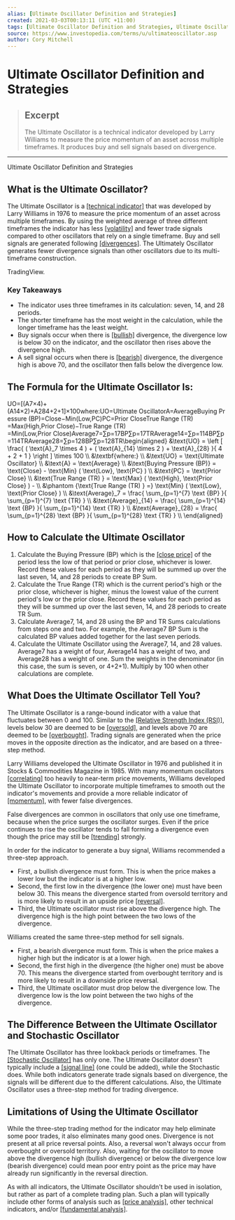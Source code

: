 ```yaml
---
alias: [Ultimate Oscillator Definition and Strategies]
created: 2021-03-03T00:13:11 (UTC +11:00)
tags: [Ultimate Oscillator Definition and Strategies, Ultimate Oscillator Definition and Strategies]
source: https://www.investopedia.com/terms/u/ultimateoscillator.asp
author: Cory Mitchell
---
```


# Ultimate Oscillator Definition and Strategies

> ## Excerpt
> The Ultimate Oscillator is a technical indicator developed by Larry Williams to measure the price momentum of an asset across multiple timeframes. It produces buy and sell signals based on divergence.

---

Ultimate Oscillator Definition and Strategies
## What is the Ultimate Oscillator?

The Ultimate Oscillator is a [[technical indicator]](https://www.investopedia.com/terms/t/technicalindicator.asp) that was developed by Larry Williams in 1976 to measure the price momentum of an asset across multiple timeframes. By using the weighted average of three different timeframes the indicator has less [[volatility]](https://www.investopedia.com/terms/v/volatility.asp) and fewer trade signals compared to other oscillators that rely on a single timeframe. Buy and sell signals are generated following [[divergences]](https://www.investopedia.com/terms/d/divergence.asp). The Ultimately Oscillator generates fewer divergence signals than other oscillators due to its multi-timeframe construction.

TradingView.

### Key Takeaways

-   The indicator uses three timeframes in its calculation: seven, 14, and 28 periods.
-   The shorter timeframe has the most weight in the calculation, while the longer timeframe has the least weight.
-   Buy signals occur when there is [[bullish]](https://www.investopedia.com/terms/b/bull.asp) divergence, the divergence low is below 30 on the indicator, and the oscillator then rises above the divergence high.
-   A sell signal occurs when there is [[bearish]](https://www.investopedia.com/terms/b/bear.asp) divergence, the divergence high is above 70, and the oscillator then falls below the divergence low.

## The Formula for the Ultimate Oscillator Is:

UO\=\[(A7×4)+(A14×2)+A284+2+1\]×100where:UO\=Ultimate OscillatorA\=AverageBuying Pressure (BP)\=Close−Min(Low,PC)PC\=Prior CloseTrue Range (TR) \=Max(High,Prior Close)−True Range (TR) \=Min(Low,Prior Close)Average7\=∑p\=17BP∑p\=17TRAverage14\=∑p\=114BP∑p\=114TRAverage28\=∑p\=128BP∑p\=128TR\\begin{aligned} &\\text{UO} = \\left \[ \\frac{ ( \\text{A}\_7 \\times 4 ) + ( \\text{A}\_{14} \\times 2 ) + \\text{A}\_{28} }{ 4 + 2 + 1 } \\right \] \\times 100 \\\\ &\\textbf{where:} \\\\ &\\text{UO} = \\text{Ultimate Oscillator} \\\\ &\\text{A} = \\text{Average} \\\\ &\\text{Buying Pressure (BP)} = \\text{Close} - \\text{Min} ( \\text{Low}, \\text{PC} ) \\\\ &\\text{PC} = \\text{Prior Close} \\\\ &\\text{True Range (TR) } = \\text{Max} ( \\text{High}, \\text{Prior Close} ) - \\\\ &\\phantom {\\text{True Range (TR) } =} \\text{Min} ( \\text{Low}, \\text{Prior Close} ) \\\\ &\\text{Average}\_7 = \\frac{ \\sum\_{p=1}^{7} \\text {BP} }{ \\sum\_{p=1}^{7} \\text {TR} } \\\\ &\\text{Average}\_{14} = \\frac{ \\sum\_{p=1}^{14} \\text {BP} }{ \\sum\_{p=1}^{14} \\text {TR} } \\\\ &\\text{Average}\_{28} = \\frac{ \\sum\_{p=1}^{28} \\text {BP} }{ \\sum\_{p=1}^{28} \\text {TR} } \\\\ \\end{aligned}

## How to Calculate the Ultimate Oscillator

1.  Calculate the Buying Pressure (BP) which is the [[close price]](https://www.investopedia.com/terms/c/closingprice.asp) of the period less the low of that period or prior close, whichever is lower. Record these values for each period as they will be summed up over the last seven, 14, and 28 periods to create BP Sum.
2.  Calculate the True Range (TR) which is the current period's high or the prior close, whichever is higher, minus the lowest value of the current period's low or the prior close. Record these values for each period as they will be summed up over the last seven, 14, and 28 periods to create TR Sum.
3.  Calculate Average7, 14, and 28 using the BP and TR Sums calculations from steps one and two. For example, the Average7 BP Sum is the calculated BP values added together for the last seven periods.
4.  Calculate the Ultimate Oscillator using the Average7, 14, and 28 values. Average7 has a weight of four, Average14 has a weight of two, and Average28 has a weight of one. Sum the weights in the denominator (in this case, the sum is seven, or 4+2+1). Multiply by 100 when other calculations are complete.

## What Does the Ultimate Oscillator Tell You?

The Ultimate Oscillator is a range-bound indicator with a value that fluctuates between 0 and 100. Similar to the [[Relative Strength Index (RSI)]](https://www.investopedia.com/terms/r/rsi.asp), levels below 30 are deemed to be [[oversold]](https://www.investopedia.com/terms/o/oversold.asp), and levels above 70 are deemed to be [[overbought]](https://www.investopedia.com/terms/o/overbought.asp). Trading signals are generated when the price moves in the opposite direction as the indicator, and are based on a three-step method.

Larry Williams developed the Ultimate Oscillator in 1976 and published it in Stocks & Commodities Magazine in 1985. With many momentum oscillators [[correlating]](https://www.investopedia.com/terms/c/correlation.asp) too heavily to near-term price movements, Williams developed the Ultimate Oscillator to incorporate multiple timeframes to smooth out the indicator's movements and provide a more reliable indicator of [[momentum]](https://www.investopedia.com/terms/m/momentum.asp), with fewer false divergences.

False divergences are common in oscillators that only use one timeframe, because when the price surges the oscillator surges. Even if the price continues to rise the oscillator tends to fall forming a divergence even though the price may still be [[trending]](https://www.investopedia.com/terms/t/trend.asp) strongly.

In order for the indicator to generate a buy signal, Williams recommended a three-step approach.

-   First, a bullish divergence must form. This is when the price makes a lower low but the indicator is at a higher low.
-   Second, the first low in the divergence (the lower one) must have been below 30. This means the divergence started from oversold territory and is more likely to result in an upside price [[reversal]](https://www.investopedia.com/terms/r/reversal.asp).
-   Third, the Ultimate oscillator must rise above the divergence high. The divergence high is the high point between the two lows of the divergence.

Williams created the same three-step method for sell signals.

-   First, a bearish divergence must form. This is when the price makes a higher high but the indicator is at a lower high.
-   Second, the first high in the divergence (the higher one) must be above 70. This means the divergence started from overbought territory and is more likely to result in a downside price reversal.
-   Third, the Ultimate oscillator must drop below the divergence low. The divergence low is the low point between the two highs of the divergence.

## The Difference Between the Ultimate Oscillator and Stochastic Oscillator

The Ultimate Oscillator has three lookback periods or timeframes. The [[Stochastic Oscillator]](https://www.investopedia.com/terms/s/stochasticoscillator.asp) has only one. The Ultimate Oscillator doesn't typically include a [[signal line]](https://www.investopedia.com/terms/s/signal_line.asp) (one could be added), while the Stochastic does. While both indicators generate trade signals based on divergence, the signals will be different due to the different calculations. Also, the Ultimate Oscillator uses a three-step method for trading divergence.

## Limitations of Using the Ultimate Oscillator

While the three-step trading method for the indicator may help eliminate some poor trades, it also eliminates many good ones. Divergence is not present at all price reversal points. Also, a reversal won't always occur from overbought or oversold territory. Also, waiting for the oscillator to move above the divergence high (bullish divergence) or below the divergence low (bearish divergence) could mean poor entry point as the price may have already run significantly in the reversal direction.

As with all indicators, the Ultimate Oscillator shouldn't be used in isolation, but rather as part of a complete trading plan. Such a plan will typically include other forms of analysis such as [[price analysis]](https://www.investopedia.com/terms/p/price-action.asp), other technical indicators, and/or [[fundamental analysis]](https://www.investopedia.com/terms/f/fundamentalanalysis.asp).

